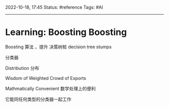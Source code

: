 2022-10-18, 17:45
Status: #reference 
Tags: #AI 

---
# Learning: Boosting Boosting

Boosting 算法 ，提升
决策树桩 decision tree stumps

分类器

Distribution 分布

Wisdom of Weighted Crowd of Exports

Mathmatically Convenient 数学处理上的便利

它能同任何类型的分类器一起工作